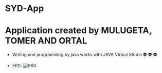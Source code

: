 # SYD-App

# Application created by MULUGETA, TOMER AND ORTAL

* Writing and programming by java works with JAVA Virtual Studio 
:alien: :alien: :alien:


* ERD:
![ERD](https://user-images.githubusercontent.com/44768171/71437449-7c75dd00-26fa-11ea-9347-8ba78af952f4.png)


